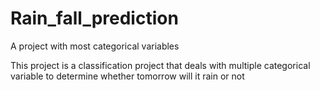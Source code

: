 # Rain_fall_prediction
A project with most categorical variables

This project is a classification project that deals with multiple categorical variable to determine whether tomorrow will it rain or not
